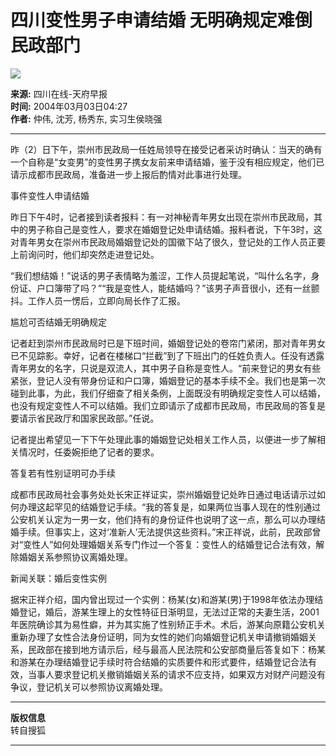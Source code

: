 # 四川变性男子申请结婚 无明确规定难倒民政部门

![](https://photo.sohu.com/2004/03/03/51/Img219275184.jpg)

**来源:** 四川在线-天府早报  
**时间:** 2004年03月03日04:27  
**作者:** 仲伟, 沈芳, 杨秀东, 实习生侯晓强  

---

昨（2）日下午，崇州市民政局一任姓局领导在接受记者采访时确认：当天的确有一个自称是“女变男”的变性男子携女友前来申请结婚，鉴于没有相应规定，他们已请示成都市民政局，准备进一步上报后酌情对此事进行处理。

事件变性人申请结婚

昨日下午4时，记者接到读者报料：有一对神秘青年男女出现在崇州市民政局，其中的男子称自己是变性人，要求在婚姻登记处申请结婚。报料者说，下午3时，这对青年男女在崇州市民政局婚姻登记处的国徽下站了很久，登记处的工作人员正要上前询问时，他们却突然走进登记处。

“我们想结婚！”说话的男子表情略为羞涩，工作人员提起笔说，“叫什么名字，身份证、户口簿带了吗？”“我是变性人，能结婚吗？”该男子声音很小，还有一丝颤抖。工作人员一愣后，立即向局长作了汇报。

尴尬可否结婚无明确规定

记者赶到崇州市民政局时已是下班时间，婚姻登记处的卷帘门紧闭，那对青年男女已不见踪影。幸好，记者在楼梯口“拦截”到了下班出门的任姓负责人。任没有透露青年男女的名字，只说是双流人，其中男子自称是变性人。“前来登记的男女有些紧张，登记人没有带身份证和户口簿，婚姻登记的基本手续不全。我们也是第一次碰到此事，为此，我们仔细查了相关条例，上面既没有明确规定变性人可以结婚，也没有规定变性人不可以结婚。我们立即请示了成都市民政局，市民政局的答复是要请示省民政厅和国家民政部。”任说。

记者提出希望见一下下午处理此事的婚姻登记处相关工作人员，以便进一步了解相关情况时，任委婉拒绝了记者的要求。

答复若有性别证明可办手续

成都市民政局社会事务处处长宋正祥证实，崇州婚姻登记处昨日通过电话请示过如何办理这起罕见的结婚登记手续。“我的答复是，如果两位当事人现在的性别通过公安机关认定为一男一女，他们持有的身份证件也说明了这一点，那么可以办理结婚手续。但事实上，这对‘准新人’无法提供这些资料。”宋正祥说，此前，民政部曾对“变性人”如何处理婚姻关系专门作过一个答复：变性人的结婚登记合法有效，解除婚姻关系参照协议离婚处理。

新闻关联：婚后变性实例

据宋正祥介绍，国内曾出现过一个实例：杨某(女)和游某(男)于1998年依法办理结婚登记，婚后，游某生理上的女性特征日渐明显，无法过正常的夫妻生活，2001年医院确诊其为易性癖，并为其实施了性别矫正手术。术后，游某向原籍公安机关重新办理了女性合法身份证明，同为女性的她们向婚姻登记机关申请撤销婚姻关系，民政部在接到地方请示后，经与最高人民法院和公安部商量后答复如下：杨某和游某在办理结婚登记手续时符合结婚的实质要件和形式要件，结婚登记合法有效，当事人要求登记机关撤销婚姻关系的请求不应支持，如果双方对财产问题没有争议，登记机关可以参照协议离婚处理。

---

**版权信息**  
转自搜狐

---